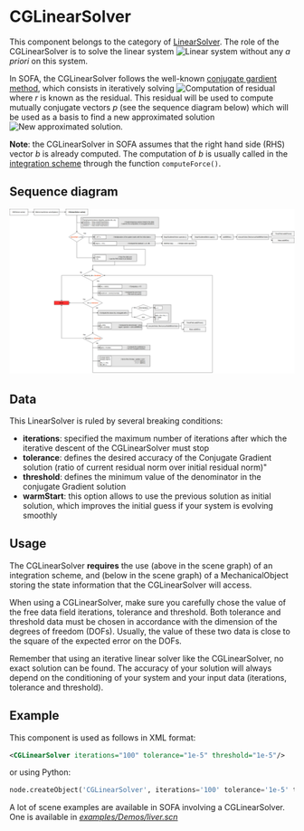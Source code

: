 CGLinearSolver  
==============

This component belongs to the category of [LinearSolver](https://www.sofa-framework.org/community/doc/main-principles/system-resolution/linear-solvers/). The role of the CGLinearSolver is to solve the linear system <img class="latex" src="https://latex.codecogs.com/png.latex?\mathbf{A}x=b" title="Linear system" /> without any _a priori_ on this system.

In SOFA, the CGLinearSolver follows the well-known [conjugate gardient method](https://en.wikipedia.org/wiki/Conjugate_gradient_method), which consists in iteratively solving <img class="latex" src="https://latex.codecogs.com/png.latex?r=b-\mathbf{A}x^k" title="Computation of residual" /> where *r* is known as the residual. This residual will be used to compute mutually conjugate vectors *p* (see the sequence diagram below) which will be used as a basis to find a new approximated solution <img class="latex" src="https://latex.codecogs.com/png.latex?x^{k+1}" title="New approximated solution" />.

**Note**: the CGLinearSolver in SOFA assumes that the right hand side (RHS) vector *b* is already computed. The computation of *b* is usually called in the [integration scheme](https://www.sofa-framework.org/community/doc/main-principles/system-resolution/integration-schemes/) through the function `computeForce()`.



Sequence diagram
----------------

<a href="https://github.com/sofa-framework/doc/blob/master/images/linearsolver/CGLinearSolver.png?raw=true"><img src="https://github.com/sofa-framework/doc/blob/master/images/linearsolver/CGLinearSolver.png?raw=true" title="Flow diagram for the CGLinearSolver"/></a>



Data  
----

This LinearSolver is ruled by several breaking conditions:  

- **iterations**: specified the maximum number of iterations after which the iterative descent of the CGLinearSolver must stop
- **tolerance**: defines the desired accuracy of the Conjugate Gradient solution (ratio of current residual norm over initial residual norm)"
- **threshold**: defines the minimum value of the denominator in the conjugate Gradient solution
- **warmStart**: this option allows to use the previous solution as initial solution, which improves the initial guess if your system is evolving smoothly


Usage
-----

The CGLinearSolver **requires** the use (above in the scene graph) of an integration scheme, and (below in the scene graph) of a MechanicalObject storing the state information that the CGLinearSolver will access.

When using a CGLinearSolver, make sure you carefully chose the value of the free data field iterations, tolerance and threshold. Both tolerance and threshold data must be chosen in accordance with the dimension of the degrees of freedom (DOFs). Usually, the value of these two data is close to the square of the expected error on the DOFs.

Remember that using an iterative linear solver like the CGLinearSolver, no exact solution can be found. The accuracy of your solution will always depend on the conditioning of your system and your input data (iterations, tolerance and threshold).



Example
-------

This component is used as follows in XML format:

``` xml
<CGLinearSolver iterations="100" tolerance="1e-5" threshold="1e-5"/>
```

or using Python:

``` python
node.createObject('CGLinearSolver', iterations='100' tolerance='1e-5' threshold='1e-5')
```

A lot of scene examples are available in SOFA involving a CGLinearSolver. One is available in [*examples/Demos/liver.scn*](https://github.com/sofa-framework/sofa/blob/master/examples/Demos/liver.scn)